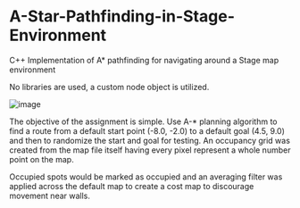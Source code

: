 # A-Star-Pathfinding-in-Stage-Environment
C++ Implementation of A* pathfinding for navigating around a Stage map environment

No libraries are used, a custom node object is utilized. 

![image](https://user-images.githubusercontent.com/40275933/211929803-cdbb7890-37e7-4356-a014-49ed37df8765.png)

The objective of the assignment is simple. Use A-* planning algorithm to find a route
from a default start point (-8.0, -2.0) to a default goal (4.5, 9.0) and then to randomize the start and goal for testing. An occupancy grid was created from the map file itself having every pixel represent a whole number point on the map. 

Occupied spots would be marked as occupied and an averaging filter was applied across the default map to create a cost map to discourage movement near walls. 

